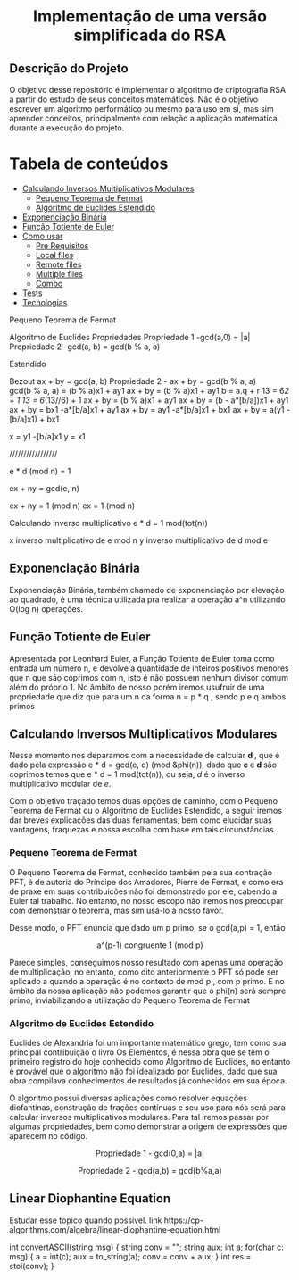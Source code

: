 <h1 align="center">Implementação de uma versão simplificada do RSA</h1>

## Descrição do Projeto
<p>O objetivo desse repositório é implementar o algoritmo de criptografia RSA a partir do estudo de seus conceitos matemáticos. Não é o objetivo escrever um algoritmo performático ou mesmo para uso em si, mas sim aprender conceitos, principalmente com relação a aplicação matemática, durante a execução do projeto. </p>


Tabela de conteúdos
=================
<!--ts-->
   * [Calculando Inversos Multiplicativos Modulares](#Inverso)
     * [Pequeno Teorema de Fermat](#PFT)
     * [Algoritmo de Euclides Estendido](#xEuclides)    
   * [Exponenciação Binária](#Expbin)
   * [Função Totiente de Euler](#TotEuler)
   * [Como usar](#como-usar)
      * [Pre Requisitos](#pre-requisitos)
      * [Local files](#local-files)
      * [Remote files](#remote-files)
      * [Multiple files](#multiple-files)
      * [Combo](#combo)
   * [Tests](#testes)
   * [Tecnologias](#tecnologias)
<!--te-->




Pequeno Teorema de Fermat


Algoritmo de Euclides
Propriedades
Propriedade 1 -gcd(a,0) = |a|
Propriedade 2 -gcd(a, b) = gcd(b % a, a)


Estendido

Bezout ax + by = gcd(a, b) 
Propriedade 2 - ax + by = gcd(b % a, a)  
gcd(b % a, a) = (b % a)x1 + ay1
ax + by = (b % a)x1 + ay1
b = a.q + r
13 = 6*2 + 1
13 = 6*(13//6) + 1
ax + by = (b % a)x1 + ay1
ax + by = (b - a*[b/a])x1 + ay1
ax + by = bx1 -a*[b/a]x1 + ay1
ax + by = ay1 -a*[b/a]x1 + bx1
ax + by = a(y1 -[b/a]x1) + bx1

x = y1 -[b/a]x1
y = x1

/////////////////

e * d (mod n) = 1

ex + ny = gcd(e, n)

ex + ny = 1 (mod n)
ex = 1 (mod n)

Calculando inverso multiplicativo  e * d = 1 mod(tot(n))

x inverso multiplicativo de e mod n
y inverso multiplicativo de d mod e

## Exponenciação Binária
<p name="Expbin"> Exponenciação Binária, também chamado de exponenciação por elevação ao quadrado, é uma técnica utilizada pra realizar a operação a^n utilizando O(log n) operações. </p>

## Função Totiente de Euler
<p name="TotEuler"> Apresentada por Leonhard Euler, a Função Totiente de Euler toma como entrada um número n, e devolve a quantidade de inteiros positivos menores que n que são coprimos com n, isto é não possuem nenhum divisor comum além do próprio 1. No âmbito de nosso porém iremos usufruir de uma propriedade que diz que para um n da forma n = p * q , sendo p e q ambos primos  </p>

## Calculando Inversos Multiplicativos Modulares
<p name="Inverso"> Nesse momento nos deparamos com a necessidade de calcular <strong> d </strong>, que é dado pela expressão e * d = gcd(e, d) (mod &phi(n)), dado que <strong> e </strong> e <strong> d </strong> são coprimos temos que e * d = 1 mod(tot(n)), ou seja, <em>d</em> é o inverso multiplicativo modular de  <em>e</em>. </p>
<p>Com o objetivo traçado temos duas opções de caminho, com o Pequeno Teorema de Fermat ou o Algoritmo de Euclides Estendido, a seguir iremos dar breves explicações das duas ferramentas, bem como elucidar suas vantagens, fraquezas e nossa escolha com base em tais circunstâncias. </p>


### Pequeno Teorema de Fermat
<p name="PFT"> O Pequeno Teorema de Fermat, conhecido também pela sua contração PFT, é de autoria do Príncipe dos Amadores, Pierre de Fermat, e como era de praxe em suas contribuições não foi demonstrado por ele, cabendo a Euler tal trabalho. No entanto, no nosso escopo não iremos nos preocupar com demonstrar o teorema, mas sim usá-lo a nosso favor.</p>
<p>Desse modo, o PFT enuncia que dado um p primo, se o gcd(a,p) = 1, então</p>
<p align="center" > a^(p-1) congruente 1 (mod p)</p>
<p>Parece simples, conseguimos nosso resultado com apenas uma operação de multiplicação, no entanto, como dito anteriormente o PFT só pode ser aplicado a quando a operação é no contexto de mod p , com p primo. E no âmbito da nossa aplicação não podemos garantir que o phi(n) será sempre primo, inviabilizando a utilização do Pequeno Teorema de Fermat</p>

### Algoritmo de Euclides Estendido
<p name="xEuclides">Euclides  de Alexandria foi um importante matemático grego, tem como sua principal contribuição o livro Os Elementos, é nessa obra que se tem o primeiro registro do hoje conhecido como Algoritmo de Euclides, no entanto é provável que o algoritmo não foi idealizado por Euclides, dado que sua obra compilava conhecimentos de resultados já conhecidos em sua época.  </p>
<p name= "xEuclides"> O algoritmo possui diversas aplicações como resolver equações diofantinas, construção de frações contínuas e seu uso para nós será para calcular inversos multiplicativos modulares. Para tal iremos passar por algumas propriedades, bem como demonstrar a origem de expressões que aparecem no código. </p>
<p align="center" > Propriedade 1 - gcd(0,a) = |a|</p>
<p align="center" > Propriedade 2 - gcd(a,b) = gcd(b%a,a) </p>


## Linear Diophantine Equation
<p> Estudar esse topico quando possivel. link https://cp-algorithms.com/algebra/linear-diophantine-equation.html </p>

int convertASCII(string msg)
{
    string conv =  "";
    string aux;
    int a;
    for(char c: msg)
    {
        a = int(c);
        aux = to_string(a);
        conv = conv + aux;
    }
    int res = stoi(conv);
}

